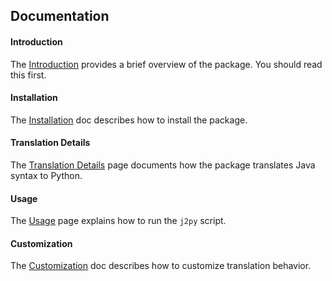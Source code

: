 ## Documentation

#### Introduction

The [Introduction][] provides a brief overview of the package. You should read
this first.

#### Installation

The [Installation][] doc describes how to install the package.

#### Translation Details

The [Translation Details][] page documents how the package translates Java
syntax to Python.

#### Usage

The [Usage][] page explains how to run the `j2py` script.


#### Customization

The [Customization][] doc describes how to customize translation behavior.


[Customization]: https://github.com/natural/java2python/tree/master/doc/customization.md
[Installation]: https://github.com/natural/java2python/tree/master/doc/install.md
[Introduction]: https://github.com/natural/java2python/tree/master/doc/intro.md
[Translation Details]: https://github.com/natural/java2python/tree/master/doc/translation.md
[Usage]: https://github.com/natural/java2python/tree/master/doc/usage.md
